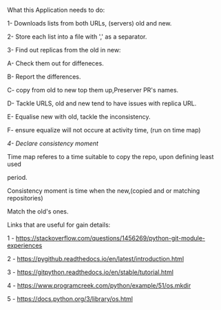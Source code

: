 What this Application needs to do:

1- Downloads lists from both URLs, (servers) old and new.<p>
2- Store each list into a file with ',' as a separator.<p>
3- Find out replicas from the old in new:<p>
   A- Check them out for diffeneces.<p>
   B- Report the differences.<p>
   C- copy from old to new  top them up,Preserver PR's names.<p>
   D- Tackle URLS, old and new tend to have issues with replica URL.<p> 
   E- Equalise new with old, tackle the inconsistency.<p>
   F- ensure equalize will not occure at activity time, (run on time map)*<p>
4- Declare consistency moment*<p>

Time map referes to a time suitable to copy the repo, upon defining least used<p> period.<p>

Consistency moment is time when the new,(copied and or matching repositories)<p>
Match the old's ones.<p>

Links that are useful for gain details:<p>

1 - https://stackoverflow.com/questions/1456269/python-git-module-experiences<p>
2 - https://pygithub.readthedocs.io/en/latest/introduction.html<p>
3 - https://gitpython.readthedocs.io/en/stable/tutorial.html<p>
4 - https://www.programcreek.com/python/example/51/os.mkdir<p>
5 - https://docs.python.org/3/library/os.html<p>

